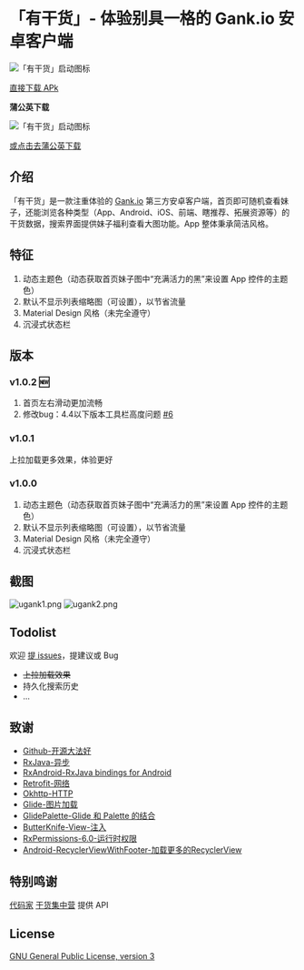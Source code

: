 # 「有干货」- 体验别具一格的 Gank.io 安卓客户端


![「有干货」启动图标](https://github.com/Bakumon/UGank/raw/master/art/ic_launcher.png)

[直接下载 APk](https://raw.githubusercontent.com/Bakumon/UGank/master/apk/ugank_release_1.0.2_3.apk)

**蒲公英下载**

![「有干货」启动图标](https://github.com/Bakumon/UGank/raw/master/art/app-qrcode-ugank.png)

[或点击去蒲公英下载](https://www.pgyer.com/ugank)

## 介绍

「有干货」是一款注重体验的 [Gank.io](http://gank.io) 第三方安卓客户端，首页即可随机查看妹子，还能浏览各种类型（App、Android、iOS、前端、瞎推荐、拓展资源等）的干货数据，搜索界面提供妹子福利查看大图功能。App 整体秉承简洁风格。

## 特征

1. 动态主题色（动态获取首页妹子图中“充满活力的黑”来设置 App 控件的主题色）
2. 默认不显示列表缩略图（可设置），以节省流量
3. Material Design 风格（未完全遵守）
4. 沉浸式状态栏

## 版本

### v1.0.2 🆕
1. 首页左右滑动更加流畅
2. 修改bug：4.4以下版本工具栏高度问题 [#6](https://github.com/Bakumon/UGank/issues/6)

### v1.0.1
上拉加载更多效果，体验更好

### v1.0.0
1. 动态主题色（动态获取首页妹子图中“充满活力的黑”来设置 App 控件的主题色）
2. 默认不显示列表缩略图（可设置），以节省流量
3. Material Design 风格（未完全遵守）
4. 沉浸式状态栏

## 截图

![ugank1.png](https://github.com/Bakumon/UGank/raw/master/art/ugank1.png)
![ugank2.png](https://github.com/Bakumon/UGank/raw/master/art/ugank2.png)

## Todolist

欢迎 [提 issues](https://github.com/Bakumon/UGank/issues/new)，提建议或 Bug

- ~~上拉加载效果~~
- 持久化搜索历史
- ...

## 致谢
- [Github-开源大法好](https://github.com/)
- [RxJava-异步](https://github.com/ReactiveX/RxJava)
- [RxAndroid-RxJava bindings for Android](https://github.com/ReactiveX/RxAndroid)
- [Retrofit-网络](https://github.com/square/retrofit)
- [Okhttp-HTTP](https://github.com/square/okhttp)
- [Glide-图片加载](https://github.com/bumptech/glide)
- [GlidePalette-Glide 和 Palette 的结合](https://github.com/florent37/GlidePalette)
- [ButterKnife-View-注入](https://github.com/JakeWharton/butterknife)
- [RxPermissions-6.0-运行时权限](https://github.com/tbruyelle/RxPermissions)
- [Android-RecyclerViewWithFooter-加载更多的RecyclerView ](https://github.com/android-cjj/Android-RecyclerViewWithFooter)

## 特别鸣谢
 [代码家](https://github.com/daimajia)  [干货集中营](http://gank.io/) 提供 API

## License

[GNU General Public License, version 3](https://github.com/Bakumon/UGank/blob/master/LICENSE)